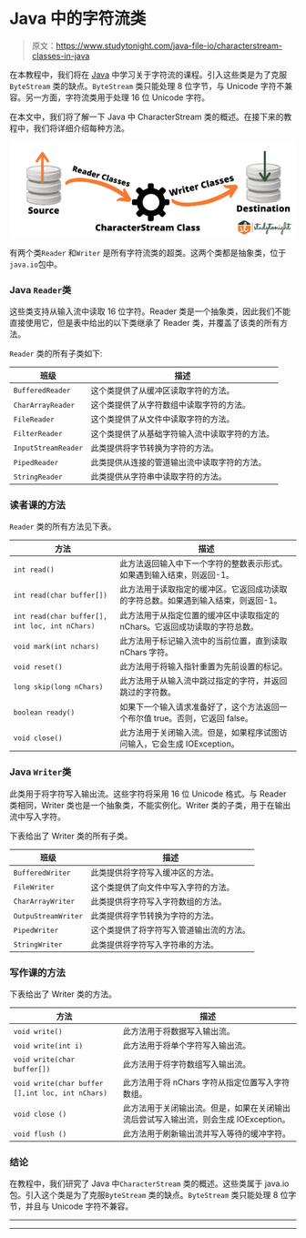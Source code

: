 # Java 中的字符流类

> 原文：<https://www.studytonight.com/java-file-io/characterstream-classes-in-java>

在本教程中，我们将在 [Java](https://www.studytonight.com/java/) 中学习关于字符流的课程。引入这些类是为了克服`ByteStream` 类的缺点。`ByteStream` 类只能处理 8 位字节，与 Unicode 字符不兼容。另一方面，字符流类用于处理 16 位 Unicode 字符。

在本文中，我们将了解一下 Java 中 CharacterStream 类的概述。在接下来的教程中，我们将详细介绍每种方法。

![](img/f923642234348cc2958a229f6af77f30.png)

有两个类`Reader` 和`Writer` 是所有字符流类的超类。这两个类都是抽象类，位于`java.io`包中。

### Java `Reader`类

这些类支持从输入流中读取 16 位字符。Reader 类是一个抽象类，因此我们不能直接使用它，但是表中给出的以下类继承了 Reader 类，并覆盖了该类的所有方法。

`Reader` 类的所有子类如下:

| 班级 | 描述 |
| --- | --- |
| `BufferedReader` | 这个类提供了从缓冲区读取字符的方法。 |
| `CharArrayReader` | 这个类提供了从字符数组中读取字符的方法。 |
| `FileReader` | 这个类提供了从文件中读取字符的方法。 |
| `FilterReader` | 这个类提供了从基础字符输入流中读取字符的方法。 |
| `InputStreamReader` | 此类提供将字节转换为字符的方法。 |
| `PipedReader` | 此类提供从连接的管道输出流中读取字符的方法。 |
| `StringReader` | 此类提供从字符串中读取字符的方法。 |

### 读者课的方法

`Reader` 类的所有方法见下表。

| 方法 | 描述 |
| --- | --- |
| `int read()` | 此方法返回输入中下一个字符的整数表示形式。如果遇到输入结束，则返回-1。 |
| `int read(char buffer[])` | 此方法用于读取指定的缓冲区。它返回成功读取的字符总数。如果遇到输入结束，则返回-1。 |
| `int read(char buffer[], int loc, int nChars)` | 此方法用于从指定位置的缓冲区中读取指定的 nChars。它返回成功读取的字符总数。 |
| `void mark(int nchars)` | 此方法用于标记输入流中的当前位置，直到读取 nChars 字符。 |
| `void reset()` | 此方法用于将输入指针重置为先前设置的标记。 |
| `long skip(long nChars)` | 此方法用于从输入流中跳过指定的字符，并返回跳过的字符数。 |
| `boolean ready()` | 如果下一个输入请求准备好了，这个方法返回一个布尔值 true。否则，它返回 false。 |
| `void close()` | 此方法用于关闭输入流。但是，如果程序试图访问输入，它会生成 IOException。 |

### Java `Writer`类

此类用于将字符写入输出流。这些字符将采用 16 位 Unicode 格式。与 Reader 类相同，Writer 类也是一个抽象类，不能实例化。Writer 类的子类，用于在输出流中写入字符。

下表给出了 Writer 类的所有子类。

| 班级 | 描述 |
| --- | --- |
| `BufferedWriter` | 此类提供将字符写入缓冲区的方法。 |
| `FileWriter` | 这个类提供了向文件中写入字符的方法。 |
| `CharArrayWriter` | 此类提供将字符写入字符数组的方法。 |
| `OutpuStreamWriter` | 此类提供将字节转换为字符的方法。 |
| `PipedWriter` | 这个类提供了将字符写入管道输出流的方法。 |
| `StringWriter` | 此类提供将字符写入字符串的方法。 |

### 写作课的方法

下表给出了 Writer 类的方法。

| 方法 | 描述 |
| --- | --- |
| `void write()` | 此方法用于将数据写入输出流。 |
| `void write(int i)` | 此方法用于将单个字符写入输出流。 |
| `void write(char buffer[])` | 此方法用于将字符数组写入输出流。 |
| `void write(char buffer [],int loc, int nChars)` | 此方法用于将 nChars 字符从指定位置写入字符数组。 |
| `void close ()` | 此方法用于关闭输出流。但是，如果在关闭输出流后尝试写入输出流，则会生成 IOException。 |
| `void flush ()` | 此方法用于刷新输出流并写入等待的缓冲字符。 |

### 结论

在教程中，我们研究了 Java 中`CharacterStream` 类的概述。这些类属于 java.io 包。引入这个类是为了克服`ByteStream` 类的缺点。`ByteStream` 类只能处理 8 位字节，并且与 Unicode 字符不兼容。

* * *

* * *